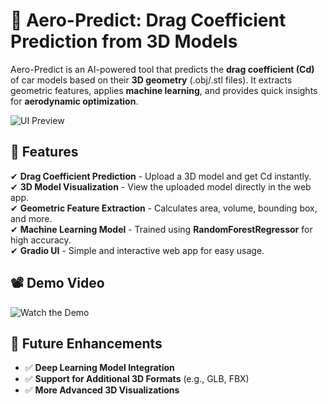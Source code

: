 # 🚀 Aero-Predict: Drag Coefficient Prediction from 3D Models

Aero-Predict is an AI-powered tool that predicts the **drag coefficient (Cd)** of car models based on their **3D geometry** (.obj/.stl files). It extracts geometric features, applies **machine learning**, and provides quick insights for **aerodynamic optimization**.

![UI Preview](https://drive.google.com/uc?id=1wKwWfMDWndvWveuo9i7-wiTUn2mzJzFb)

## 📌 Features
✔ **Drag Coefficient Prediction** - Upload a 3D model and get Cd instantly.  
✔ **3D Model Visualization** - View the uploaded model directly in the web app.  
✔ **Geometric Feature Extraction** - Calculates area, volume, bounding box, and more.  
✔ **Machine Learning Model** - Trained using **RandomForestRegressor** for high accuracy.  
✔ **Gradio UI** - Simple and interactive web app for easy usage.  


## 📽️ Demo Video  
![Watch the Demo](https://drive.google.com/file/d/1UnZwTN2xmN6JU8S6PtiYloK1PK9VDejZ/view?usp=sharing)   

## 🔮 Future Enhancements
- ✅ **Deep Learning Model Integration**  
- ✅ **Support for Additional 3D Formats** (e.g., GLB, FBX)  
- ✅ **More Advanced 3D Visualizations**  

